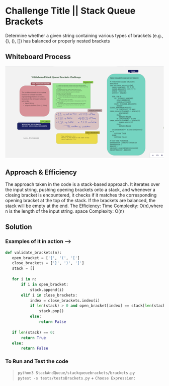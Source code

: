 # Challenge Title || Stack Queue Brackets

Determine whether a given string containing various types of brackets (e.g., {}, (), []) has balanced or properly nested brackets

## Whiteboard Process

![brackets](./bracket_update.png)

## Approach & Efficiency

The approach taken in the code is a stack-based approach.
 It iterates over the input string, pushing opening brackets onto a stack, and whenever a closing bracket is encountered, it checks if it matches the corresponding opening bracket at the top of the stack.
 If the brackets are balanced, the stack will be empty at the end.
The Efficiency:
Time Complexity: O(n),where n is the length of the input string.
space Complexity: O(n)

## Solution

### Examples of it in action --> <br>

 ```python
def validate_brackets(n):
    open_bracket = ['{', '(', '[']
    close_brackets = ['}', ')', ']']
    stack = []

    for i in n:
        if i in open_bracket:
            stack.append(i)
        elif i in close_brackets:
            index = close_brackets.index(i)
            if len(stack) > 0 and open_bracket[index] == stack[len(stack)-1]:
                stack.pop()
            else:
                return False

    if len(stack) == 0:
        return True
    else:
        return False
```

### To Run and Test the code
>
> `python3 StackAndQueue/stackqueuebrackets/brackets.py`<br>
> `pytest -s tests/testsBrackets.py` + `Choose Expression:`<br>
